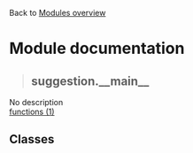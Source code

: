 Back to [Modules overview](https://github.com/pyrustic/suggestion/blob/master/docs/modules/README.md)
  
# Module documentation
>## suggestion.\_\_main\_\_
No description
<br>
[functions (1)](https://github.com/pyrustic/suggestion/blob/master/docs/modules/content/suggestion.__main__/functions.md)


## Classes

